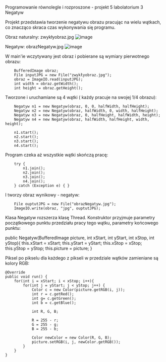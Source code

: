 Programowanie równolegle i rozproszone - projekt 5 labolatorium 3 Negatyw

Projekt przedstawia tworzenie negatywu obrazu pracując na wielu wątkach, co znacząco skraca czas wykonywania się programu.

Obraz naturalny:
zwykłyobraz.jpg
![image](https://user-images.githubusercontent.com/80296885/139743848-cc7fa827-bef7-4b5e-b8ad-2a6090d3ea80.png)

Negatyw:
obrazNegatyw.jpg
![image](https://user-images.githubusercontent.com/80296885/139743864-487fba24-ccea-4bca-845a-9887dd1f44cc.png)


W main'ie wczytywany jest obraz i pobierane są wymiary pierwotnego obrazu:

        BufferedImage obraz;
        File inputJPG = new File("zwykłyobraz.jpg");
        obraz = ImageIO.read(inputJPG);
        int width = obraz.getWidth();
        int height = obraz.getHeight();
        
Tworzone i uruchamiane są 4 wątki ( każdy pracuje na swojej 1/4 obrazu):        
        
        Negatyw n1 = new Negatyw(obraz, 0, 0, halfWidth, halfHeight);
        Negatyw n2 = new Negatyw(obraz, halfWidth, 0, width, halfHeight);
        Negatyw n3 = new Negatyw(obraz, 0, halfHeight, halfWidth, height);
        Negatyw n4 = new Negatyw(obraz, halfWidth, halfHeight, width, height);

        n1.start();
        n2.start();
        n3.start();
        n4.start();
      
Program czeka aż wszystkie wątki skończą pracę:      
      
        try {
            n1.join();
            n2.join();
            n3.join();
            n4.join();
        } catch (Exception e) { }

I tworzy obraz wynikowy - negatyw:

        File ouptutJPG = new File("obrazNegatyw.jpg");
        ImageIO.write(obraz, "jpg", ouptutJPG);
        
        
Klasa Negatyw rozszerza klasę Thread. Konstruktor przyjmuje parametry początkowego punktu przedziału pracy tego wątku, parametry końcowego punktu:

public Negatyw(BufferedImage picture, int xStart, int yStart, int xStop, int yStop){
        this.xStart = xStart;
        this.yStart = yStart;
        this.xStop = xStop;
        this.yStop = yStop;
        this.picture = picture;
    }

Piksel po pikselu dla każdego z pikseli w przedziale wątków zamieniane są kolory RGB:

    @Override
    public void run() {
        for(int i = xStart; i < xStop; i++){
            for(int j = yStart; j < yStop; j++) {
                Color c = new Color(picture.getRGB(i, j));
                int r = c.getRed();
                int g= c.getGreen();
                int b = c.getBlue();

                int R, G, B;

                R = 255 - r;
                G = 255 - g;
                B = 255 - b;

                Color newColor = new Color(R, G, B);
                picture.setRGB(i, j, newColor.getRGB());
            }
        }
    }
